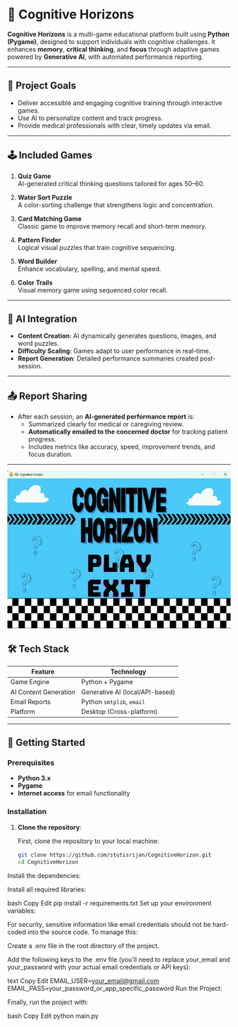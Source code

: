 # 🧠 Cognitive Horizons

**Cognitive Horizons** is a multi-game educational platform built using **Python (Pygame)**, designed to support individuals with cognitive challenges. It enhances **memory**, **critical thinking**, and **focus** through adaptive games powered by **Generative AI**, with automated performance reporting.

---

## 🎯 Project Goals

- Deliver accessible and engaging cognitive training through interactive games.
- Use AI to personalize content and track progress.
- Provide medical professionals with clear, timely updates via email.

---

## 🕹️ Included Games

1. **Quiz Game**  
   AI-generated critical thinking questions tailored for ages 50–60.

2. **Water Sort Puzzle**  
   A color-sorting challenge that strengthens logic and concentration.

3. **Card Matching Game**  
   Classic game to improve memory recall and short-term memory.

4. **Pattern Finder**  
   Logical visual puzzles that train cognitive sequencing.

5. **Word Builder**  
   Enhance vocabulary, spelling, and mental speed.

6. **Color Trails**  
   Visual memory game using sequenced color recall.

---

## 🧠 AI Integration

- **Content Creation**: AI dynamically generates questions, images, and word puzzles.
- **Difficulty Scaling**: Games adapt to user performance in real-time.
- **Report Generation**: Detailed performance summaries created post-session.

---

## 📤 Report Sharing

- After each session, an **AI-generated performance report** is:
  - Summarized clearly for medical or caregiving review.
  - **Automatically emailed to the concerned doctor** for tracking patient progress.
  - Includes metrics like accuracy, speed, improvement trends, and focus duration.

---
![Banner](images/pic.png)


## 🛠️ Tech Stack

| Feature             | Technology                   |
|---------------------|-------------------------------|
| Game Engine          | Python + Pygame               |
| AI Content Generation| Generative AI (local/API-based) |
| Email Reports        | Python `smtplib`, `email`     |
| Platform             | Desktop (Cross-platform)      |

---

## 🚀 Getting Started
### **Prerequisites**

- **Python 3.x**
- **Pygame**
- **Internet access** for email functionality

### **Installation**

1. **Clone the repository**:

   First, clone the repository to your local machine:

   ```bash
   git clone https://github.com/stutisrijan/CognitiveHorizon.git
   cd CognitiveHorizon
Install the dependencies:

Install all required libraries:

bash
Copy
Edit
pip install -r requirements.txt
Set up your environment variables:

For security, sensitive information like email credentials should not be hard-coded into the source code. To manage this:

Create a .env file in the root directory of the project.

Add the following keys to the .env file (you'll need to replace your_email and your_password with your actual email credentials or API keys):

text
Copy
Edit
EMAIL_USER=your_email@gmail.com
EMAIL_PASS=your_password_or_app_specific_password
Run the Project:

Finally, run the project with:

bash
Copy
Edit
python main.py
